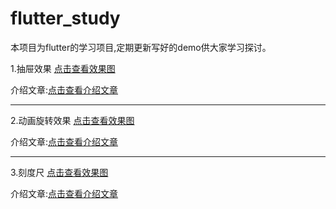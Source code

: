 # flutter_study

本项目为flutter的学习项目,定期更新写好的demo供大家学习探讨。

1.抽屉效果
[点击查看效果图](http://cunchu.youhuiniu.cn/chouti.gif)

介绍文章:[点击查看介绍文章](https://juejin.cn/post/6926783074811363342)

____


2.动画旋转效果
[点击查看效果图](http://cunchu.youhuiniu.cn/dfbebb72e6ca75e6a97328b71133369f.mp4)

介绍文章:[点击查看介绍文章](https://juejin.cn/post/6927450385267294216)
 ____


3.刻度尺
[点击查看效果图](http://cunchu.youhuiniu.cn/keduchi.jpg)

介绍文章:[点击查看介绍文章](https://juejin.cn/post/6927450385267294216)

